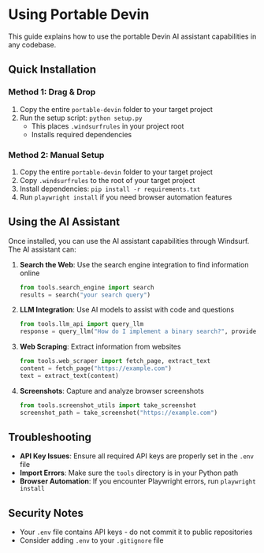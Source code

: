 # Using Portable Devin

This guide explains how to use the portable Devin AI assistant capabilities in any codebase.

## Quick Installation

### Method 1: Drag & Drop
1. Copy the entire `portable-devin` folder to your target project
2. Run the setup script: `python setup.py`
   - This places `.windsurfrules` in your project root
   - Installs required dependencies

### Method 2: Manual Setup
1. Copy the entire `portable-devin` folder to your target project
2. Copy `.windsurfrules` to the root of your target project
3. Install dependencies: `pip install -r requirements.txt`
4. Run `playwright install` if you need browser automation features

## Using the AI Assistant

Once installed, you can use the AI assistant capabilities through Windsurf. The AI assistant can:

1. **Search the Web**: Use the search engine integration to find information online
   ```python
   from tools.search_engine import search
   results = search("your search query")
   ```

2. **LLM Integration**: Use AI models to assist with code and questions
   ```python
   from tools.llm_api import query_llm
   response = query_llm("How do I implement a binary search?", provider="openai")
   ```

3. **Web Scraping**: Extract information from websites
   ```python
   from tools.web_scraper import fetch_page, extract_text
   content = fetch_page("https://example.com")
   text = extract_text(content)
   ```

4. **Screenshots**: Capture and analyze browser screenshots
   ```python
   from tools.screenshot_utils import take_screenshot
   screenshot_path = take_screenshot("https://example.com")
   ```

## Troubleshooting

- **API Key Issues**: Ensure all required API keys are properly set in the `.env` file
- **Import Errors**: Make sure the `tools` directory is in your Python path
- **Browser Automation**: If you encounter Playwright errors, run `playwright install`

## Security Notes

- Your `.env` file contains API keys - do not commit it to public repositories
- Consider adding `.env` to your `.gitignore` file

